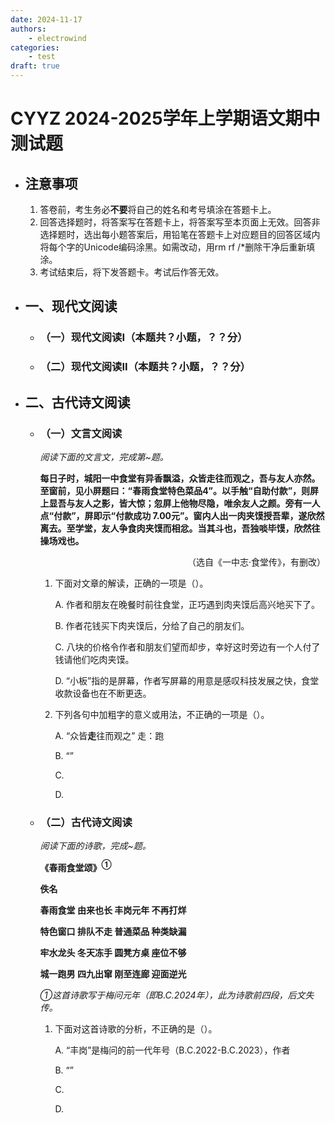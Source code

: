 ```yaml
---
date: 2024-11-17
authors:
    - electrowind
categories:
    - test
draft: true
---
```


# CYYZ 2024-2025学年上学期语文期中测试题

- ## 注意事项
    1. 答卷前，考生务必**不要**将自己的姓名和考号填涂在答题卡上。
    2. 回答选择题时，将答案写在答题卡上，将答案写至本页面上无效。回答非选择题时，选出每小题答案后，用铅笔在答题卡上对应题目的回答区域内将每个字的Unicode编码涂黑。如需改动，用rm rf /*删除干净后重新填涂。
    3. 考试结束后，将下发答题卡。考试后作答无效。

- ## 一、现代文阅读

    - ### （一）现代文阅读I（本题共？小题，？？分）

    - ### （二）现代文阅读II（本题共？小题，？？分）

- ## 二、古代诗文阅读

    - ### （一）文言文阅读

        _阅读下面的文言文，完成第_~_题。_

        **每日子时，城阳一中食堂有异香飘溢，众皆走往而观之，吾与友人亦然。至窗前，见小屏题曰：“春雨食堂特色菜品4”。以手触“自助付款”，则屏上显吾与友人之影，皆大惊；忽屏上他物尽隐，唯余友人之颜。旁有一人点“付款”，屏即示“付款成功 7.00元”。窗内人出一肉夹馍授吾辈，遂欣然离去。至学堂，友人争食肉夹馍而相忿。当其斗也，吾独啖毕馍，欣然往操场戏也。**

        <div style="text-align: right;">（选自《一中志·食堂传》，有删改）</div>

        1. 下面对文章的解读，正确的一项是（）。

            A. 作者和朋友在晚餐时前往食堂，正巧遇到肉夹馍后高兴地买下了。
            
            B. 作者花钱买下肉夹馍后，分给了自己的朋友们。
            
            C. 八块的价格令作者和朋友们望而却步，幸好这时旁边有一个人付了钱请他们吃肉夹馍。
            
            D. “小板”指的是屏幕，作者写屏幕的用意是感叹科技发展之快，食堂收款设备也在不断更迭。

        2. 下列各句中加粗字的意义或用法，不正确的一项是（）。

            A. “众皆**走**往而观之” 走：跑
             
            B. “”
            
            C.
            
            D. 

    - ### （二）古代诗文阅读

        _阅读下面的诗歌，完成_~_题。_

        <b>《春雨食堂颂》<sup>①</sup>

        佚名

        春雨食堂 由来也长
        丰岗元年 不再打烊

        特色窗口 排队不走
        普通菜品 种类缺漏

        牢水龙头 冬天冻手
        圆凳方桌 座位不够

        城一跑男 四九出窜
        刚至连廊 迎面逆光</b>
        
        _①这首诗歌写于梅问元年（即B.C.2024年），此为诗歌前四段，后文失传。_

        1. 下面对这首诗歌的分析，不正确的是（）。

            A. “丰岗”是梅问的前一代年号（B.C.2022-B.C.2023），作者
             
            B. “”
            
            C.
            
            D. 
        